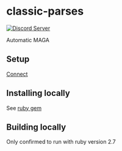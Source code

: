 # classic-parses

[![Discord Server](https://img.shields.io/discord/572880907682447380%20.svg?logo=discord&style=for-the-badge)](https://discord.gg/https://discord.gg/Y5eA3dW)

Automatic MAGA

## Setup

[Connect](https://discord.com/oauth2/authorize?client_id=774329490448449577&scope=bot&permissions=0)

## Installing locally

See [ruby gem](https://github.com/Kruhlmann/donny-t/packages/492275)

## Building locally

Only confirmed to run with ruby version 2.7
